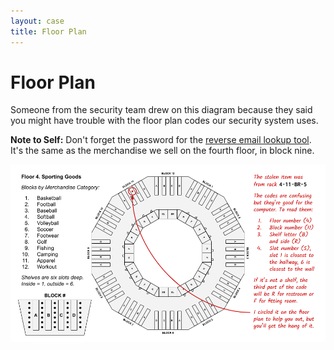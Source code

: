 ```yaml
---
layout: case
title: Floor Plan
---
```

# Floor Plan

Someone from the security team drew on this diagram because they said you might have trouble with the floor plan codes our security system uses.

**Note to Self:** Don't forget the password for the [reverse email lookup tool](../secure/lookup). It's the same as the merchandise we sell on the fourth floor, in block nine.

![Copy of the fourth floor layout with annotations from a security guard.](../assets/img/floor_plan_annotated.png)
